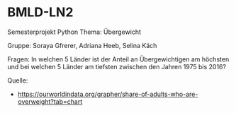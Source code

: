 # BMLD-LN2
Semesterprojekt Python Thema: Übergewicht

Gruppe: Soraya Gfrerer, Adriana Heeb, Selina Käch

Fragen:
In welchen 5 Länder ist der Anteil an Übergewichtigen am höchsten und bei welchen 5 Länder am tiefsten zwischen den Jahren 1975 bis 2016?

Quelle:

- https://ourworldindata.org/grapher/share-of-adults-who-are-overweight?tab=chart

